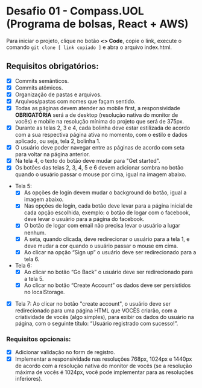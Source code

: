 # Desafio 01 - Compass.UOL (Programa de bolsas, React + AWS)

Para iniciar o projeto, clique no botão **<> Code**, copie o link, execute o comando `git clone [ link copiado ]` e abra o arquivo index.html.

## Requisitos **obrigatórios**:

- [X] Commits semânticos.
- [X] Commits atômicos.
- [X] Organização de pastas e arquivos.
- [X] Arquivos/pastas com nomes que façam sentido.
- [X] Todas as páginas devem atender ao mobile first, a responsividade **OBRIGATÓRIA** será a de desktop (resolução nativa do monitor de vocês) e mobile na resolução mínima do projeto que será de 375px.
- [X] Durante as telas 2, 3 e 4, cada bolinha deve estar estilizada de acordo com a sua respectiva página ativa no momento, com o estilo e dados aplicado, ou seja, tela 2, bolinha 1.
- [X] O usuário deve poder navegar entre as páginas de acordo com seta para voltar na página anterior.
- [X] Na tela 4, o texto do botão deve mudar para "Get started".
- [X] Os botões das telas 2, 3, 4, 5 e 6 devem adicionar sombra no botão quando o usuário passar o mouse por cima, igual na imagem abaixo.

- Tela 5:
  - [X] As opções de login devem mudar o background do botão, igual a imagem abaixo.
  - [X] Nas opções de login, cada botão deve levar para a página inicial de cada opção escolhida, exemplo: o botão de logar com o facebook, deve levar o usuário para a página do facebook.
  - [X] O botão de logar com email não precisa levar o usuário a lugar nenhum.
  - [X] A seta, quando clicada, deve redirecionar o usuário para  a tela 1, e deve mudar a cor quando o usuário passar o mouse em cima.
  - [X] Ao clicar na opção “Sign up” o usuário deve ser redirecionado para a tela 6.
- Tela 6:
  - [X] Ao clicar no botão “Go Back” o usuário deve ser redirecionado para a tela 5.
  - [X] Ao clicar no botão “Create Account” os dados deve ser persistidos no localStorage.

- [X] Tela 7: Ao clicar no botão "create account", o usuário deve ser redirecionado para uma página HTML que VOCÊS criarão, com a criatividade de vocês (algo simples), para exibir os dados do usuário na página, com o seguinte título: “Usuário registrado com sucesso!”.

### Requisitos **opcionais**:

- [X] Adicionar validação no form de registro.
- [X] Implementar a responsividade nas resoluções 768px, 1024px e 1440px de acordo com a resolução nativa do monitor de vocês (se a resolução máxima de vocês é 1024px, você pode implementar para as resoluções inferiores).
